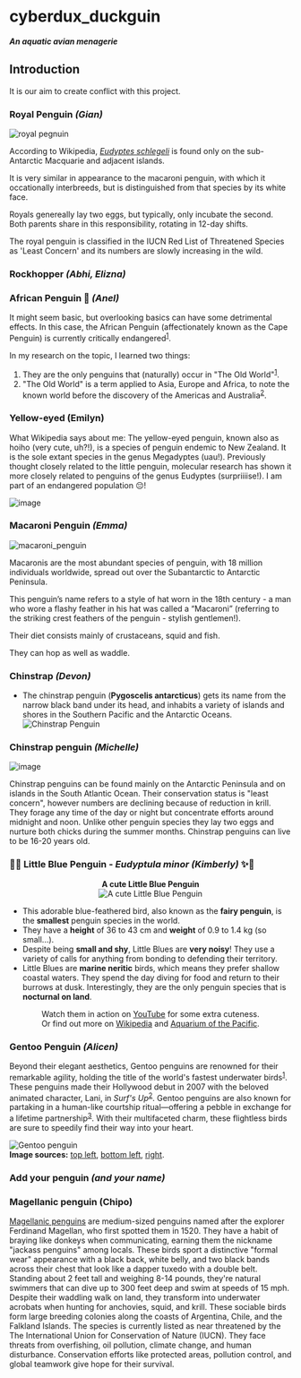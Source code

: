 <link href="stylesheet.css" rel="stylesheet"></link>

# cyberdux_duckguin

***An aquatic avian menagerie***

## Introduction

It is our aim to create conflict with this project.

### Royal Penguin *(Gian)*

![royal pegnuin](images/penguins/royal.jpg)


According to Wikipedia, [*Eudyptes schlegeli*](https://en.wikipedia.org/wiki/Royal_penguin) is found only on the sub-Antarctic Macquarie and adjacent islands.

It is very similar in appearance to the macaroni penguin, with which it occationally interbreeds, but is distinguished from that species by its white face.


Royals genereally lay two eggs, but typically, only incubate the second. Both parents share in this responsibility, rotating in 12-day shifts.

The royal penguin is classified in the IUCN Red List of Threatened Species as 'Least Concern' and its numbers are slowly increasing in the wild.

### Rockhopper *(Abhi, Elizna)*

### African Penguin 🐧 *(Anel)*

It might seem basic, but overlooking basics can have some detrimental effects. In this case, the African Penguin (affectionately known as the Cape Penguin) is currently critically endangered<sup><a href="https://en.m.wikipedia.org/wiki/African_penguin">1</a></sup>.

In my research on the topic, I learned two things:

1. They are the only penguins that (naturally) occur in "The Old World"<sup><a href="https://en.m.wikipedia.org/wiki/African_penguin">1</a></sup>.
2. "The Old World" is a term applied to Asia, Europe and Africa, to note the known world before the discovery of the Americas and Australia<sup><a href="https://en.m.wikipedia.org/wiki/Old_World">2</a></sup>.

### Yellow-eyed (Emilyn)

What Wikipedia says about me: The yellow-eyed penguin, known also as hoiho (very cute, uh?!), is a species of penguin endemic to New Zealand. It is the sole extant species in the genus Megadyptes (uau!). Previously thought closely related to the little penguin, molecular research has shown it more closely related to penguins of the genus Eudyptes (surpriiiise!). I am part of an endangered population 😔!

![image](https://github.com/user-attachments/assets/d878f80e-527d-4e5a-a54d-bf3cb6fbc08f)


### Macaroni Penguin *(Emma)*

![macaroni_penguin](https://github.com/user-attachments/assets/faf3ae95-eb56-435a-9083-a663d5153822)

Macaronis are the most abundant species of penguin, with 18 million individuals worldwide, spread out over the Subantarctic to Antarctic Peninsula.

This penguin’s name refers to a style of hat worn in the 18th century - a man who wore a flashy feather in his hat was called a “Macaroni” (referring to the striking crest feathers of the penguin - stylish gentlemen!).

Their diet consists mainly of crustaceans, squid and fish.

They can hop as well as waddle.


### Chinstrap *(Devon)*
  * The chinstrap penguin (**Pygoscelis antarcticus**) gets its name from the narrow black band under its head, and inhabits a variety of islands and shores in the Southern Pacific and the Antarctic Oceans. ![Chinstrap Penguin](https://en.wikipedia.org/wiki/Chinstrap_penguin#/media/File:South_Shetland-2016-Deception_Island%E2%80%93Chinstrap_penguin_(Pygoscelis_antarctica)_04.jpg)


### Chinstrap penguin *(Michelle)*
![image](https://github.com/user-attachments/assets/b7c06ec7-5539-442a-843a-555bc5339c0f)

Chinstrap penguins can be found mainly on the Antarctic Peninsula and on islands in the South Atlantic Ocean.
Their conservation status is "least concern", however numbers are declining because of reduction in krill.
They forage any time of the day or night but concentrate efforts around midnight and noon.
Unlike other penguin species they lay two eggs and nurture both chicks during the summer months.
Chinstrap penguins can live to be 16-20 years old.


### 🐧✨ Little Blue Penguin - *Eudyptula minor* *(Kimberly)* ✨🐧

<p align="center"><b>A cute Little Blue Penguin</b><br />
<img src="https://i.pinimg.com/736x/b4/9d/d4/b49dd472446d06d7bd3471cceb8f2b8e.jpg" alt="A cute Little Blue Penguin" /></p>

* This adorable blue-feathered bird, also known as the **fairy penguin**, is the **smallest** penguin species in the world.
* They have a **height** of 36 to 43 cm and **weight** of 0.9 to 1.4 kg (so small...).
* Despite being **small and shy**, Little Blues are **very noisy**! They use a variety of calls for anything from bonding to defending their territory. 
* Little Blues are **marine neritic** birds, which means they prefer shallow coastal waters. They spend the day diving for food and return to their burrows at dusk. Interestingly, they are the only penguin species that is **nocturnal on land**.

<div align="center">
 
Watch them in action on [YouTube](https://www.youtube.com/watch?v=aMmcFRWRJ8E) for some extra cuteness.  
Or find out more on [Wikipedia](https://en.wikipedia.org/wiki/Little_penguin) and [Aquarium of the Pacific](https://www.aquariumofpacific.org/onlinelearningcenter/species/little_blue_penguin).

</div>


### Gentoo Penguin *(Alicen)*

Beyond their elegant aesthetics, Gentoo penguins are renowned for their remarkable agility, holding the title of the world's fastest underwater birds<sup><a href="https://www.britannica.com/animal/gentoo-penguin">1</a></sup>. These penguins made their Hollywood debut in 2007 with the beloved animated character, Lani, in *Surf's Up*<sup><a href="https://surfs-up.fandom.com/wiki/Lani_Aliikai">2</a></sup>. Gentoo penguins are also known for partaking in a human-like courtship ritual—offering a pebble in exchange for a lifetime partnership<sup><a href="https://www.bbcearth.com/news/the-gift-to-win-a-penguins-heart">3</a></sup>. With their multifaceted charm, these flightless birds are sure to speedily find their way into your heart.   

![Gentoo penguin](images/penguins/Gentoo.jpg) <br>
**Image sources:** <a href="https://www.josephfiler.com/photo/antarctica-penguin-3986/">top left</a>, <a href="https://ar.inspiredpencil.com/pictures-2023/gentoo-penguins-pebble">bottom left</a>, <a href="https://www.snexplores.org/article/penguin-swimming-physics-fastest-speed">right</a>. 



### Add your penguin *(and your name)*


### Magellanic penguin (Chipo)

[Magellanic penguins](https://en.wikipedia.org/wiki/Magellanic_penguin) are medium-sized penguins named after the explorer Ferdinand Magellan, who first spotted them in 1520. They have a habit of braying like donkeys when communicating, earning them the nickname "jackass penguins" among locals. These birds sport a distinctive "formal wear" appearance with a black back, white belly, and two black bands across their chest that look like a dapper tuxedo with a double belt. Standing about 2 feet tall and weighing 8-14 pounds, they're natural swimmers that can dive up to 300 feet deep and swim at speeds of 15 mph. Despite their waddling walk on land, they transform into underwater acrobats when hunting for anchovies, squid, and krill. These sociable birds form large breeding colonies along the coasts of Argentina, Chile, and the Falkland Islands. The species is currently listed as near threatened by the The International Union for Conservation of Nature (IUCN). They face threats from overfishing, oil pollution, climate change, and human disturbance. Conservation efforts like protected areas, pollution control, and global teamwork give hope for their survival.

